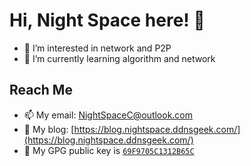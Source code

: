 # Hi, Night Space here! 👋

- 👀 I’m interested in network and P2P
- 🌱 I’m currently learning algorithm and network

## Reach Me

- 📫 My email: [NightSpaceC@outlook.com](mailto:NightSpaceC@outlook.com)
- 📖 My blog: [https://blog.nightspace.ddnsgeek.com/](https://blog.nightspace.ddnsgeek.com/)
- 🔑 My GPG public key is [`69F9705C1312B65C`](https://github.com/NightSpaceC.gpg)
